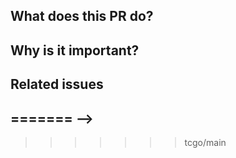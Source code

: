 <!-- Type of change
Please label this PR with one of the existing labels, depending on the scope of your change
-->

## What does this PR do?

<!-- Mandatory
Explain here the changes you made on the PR. Please explain the WHAT: patterns used, algorithms implemented, design architecture, etc.
-->

## Why is it important?

<!-- Mandatory
Explain here the WHY, or the rationale/motivation for the changes.
-->

## Related issues

<!-- Recommended
Link related issues below. Insert the issue link or reference after the word "Closes" if merging this should automatically close it.

- Closes #123
- Relates #123
- Requires #123
- Supersedes #123
<<<<<<< HEAD
- See #123
-->
=======
-->
- 
>>>>>>> tcgo/main

<!-- Recommended
## How to test this PR

Explain here how this PR will be tested by the reviewer: commands, dependencies, steps, etc.
-->


<!-- Optional
## Follow-ups

Add here any thought that you consider could be identified as an actionable step once this PR is merged.
-->
